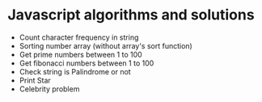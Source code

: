 # Javascript algorithms and solutions

- Count character frequency in string
- Sorting number array (without array's sort function)
- Get prime numbers between 1 to 100
- Get fibonacci numbers between 1 to 100
- Check string is Palindrome or not
- Print Star
- Celebrity problem